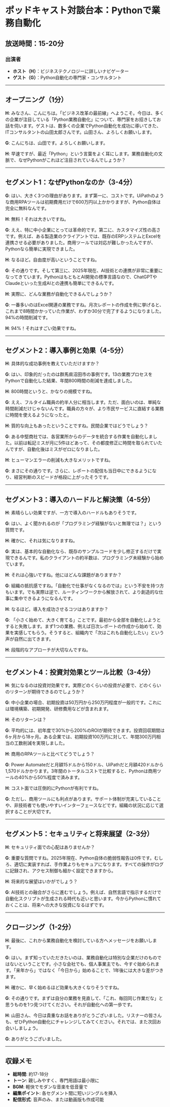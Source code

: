 # ポッドキャスト対談台本：Pythonで業務自動化
## 放送時間：15-20分

### 出演者
- **ホスト（H）**：ビジネステクノロジーに詳しいナビゲーター
- **ゲスト（G）**：Python自動化の専門家・コンサルタント

---

## オープニング（1分）

**H**: みなさん、こんにちは。「ビジネス改革の最前線」へようこそ。今日は、多くの企業が注目している「Python業務自動化」について、専門家をお招きしてお話を伺います。ゲストは、数多くの企業でPython自動化を成功に導いてきた、ITコンサルタントの山田太郎さんです。山田さん、よろしくお願いします。

**G**: こんにちは、山田です。よろしくお願いします。

**H**: 早速ですが、最近「Python」という言葉をよく耳にします。業務自動化の文脈で、なぜPythonがこれほど注目されているんでしょうか？

---

## セグメント1：なぜPythonなのか（3-4分）

**G**: はい、大きく3つの理由があります。まず第一に、コストです。UiPathのような商用RPAツールは初期費用だけで600万円以上かかりますが、Python自体は完全に無料なんです。

**H**: 無料！それは大きいですね。

**G**: ええ、特に中小企業にとっては革命的です。第二に、カスタマイズ性の高さです。例えば、ある製造業のクライアントでは、既存のERPシステムとExcelを連携させる必要がありました。商用ツールでは対応が難しかったんですが、Pythonなら簡単に実現できました。

**H**: なるほど。自由度が高いということですね。

**G**: その通りです。そして第三に、2025年現在、AI技術との連携が非常に重要になってきています。PythonはもともとAI開発の標準言語なので、ChatGPTやClaudeといった生成AIとの連携も簡単にできるんです。

**H**: 実際に、どんな業務が自動化できるんでしょうか？

**G**: 一番多いのはExcel関連の業務ですね。月次レポートの作成を例に挙げると、これまで8時間かかっていた作業が、わずか30分で完了するようになりました。94%の時間削減です。

**H**: 94%！それはすごい効果ですね。

---

## セグメント2：導入事例と効果（4-5分）

**H**: 具体的な成功事例を教えていただけますか？

**G**: はい、印象的だったのは群馬県沼田市の事例です。13の業務プロセスをPythonで自動化した結果、年間800時間の削減を達成しました。

**H**: 800時間というと、かなりの規模ですね。

**G**: ええ、フルタイム職員の約半人分に相当します。ただ、面白いのは、単純な時間削減だけじゃないんです。職員の方々が、より市民サービスに直結する業務に時間を使えるようになったと。

**H**: 質的な向上もあったということですね。民間企業ではどうでしょう？

**G**: ある中堅商社では、各営業所からのデータを統合する作業を自動化しました。以前は転記ミスが月に5件ほどあって、その都度修正に時間を取られていたんですが、自動化後はミスがゼロになりました。

**H**: ヒューマンエラーの削減も大きなメリットですね。

**G**: まさにその通りです。さらに、レポートの配信も当日中にできるようになり、経営判断のスピードが格段に上がったそうです。

---

## セグメント3：導入のハードルと解決策（4-5分）

**H**: 素晴らしい効果ですが、一方で導入のハードルもありそうです。

**G**: はい、よく聞かれるのが「プログラミング経験がないと無理では？」という質問です。

**H**: 確かに、それは気になりますね。

**G**: 実は、基本的な自動化なら、既存のサンプルコードを少し修正するだけで実現できるんです。私のクライアントの約半数は、プログラミング未経験から始めています。

**H**: それは心強いですね。他にはどんな課題がありますか？

**G**: 組織の抵抗感ですね。「自動化で仕事がなくなるのでは」という不安を持つ方もいます。でも実際は逆で、ルーティンワークから解放されて、より創造的な仕事に集中できるようになるんです。

**H**: なるほど。導入を成功させるコツはありますか？

**G**: 「小さく始めて、大きく育てる」ことです。最初から全部を自動化しようとすると失敗します。まず1つの業務、例えば日次レポートの作成から始めて、効果を実感してもらう。そうすると、組織内で「次はこれも自動化したい」という声が自然に出てきます。

**H**: 段階的なアプローチが大切なんですね。

---

## セグメント4：投資対効果とツール比較（3-4分）

**H**: 気になるのは投資対効果です。実際どのくらいの投資が必要で、どのくらいのリターンが期待できるのでしょうか？

**G**: 中小企業の場合、初期投資は50万円から250万円程度が一般的です。これには環境構築、初期開発、研修費用などが含まれます。

**H**: そのリターンは？

**G**: 平均的には、初年度で30%から200%のROIが期待できます。投資回収期間は6ヶ月から18ヶ月。ある企業では、初期投資100万円に対して、年間300万円相当の工数削減を実現しました。

**H**: 商用のRPAツールと比べてどうでしょう？

**G**: Power Automateだと月額15ドルから150ドル、UiPathだと月額420ドルから1,570ドルかかります。3年間のトータルコストで比較すると、Pythonは商用ツールの40%から50%程度で済みます。

**H**: コスト面では圧倒的にPythonが有利ですね。

**G**: ただし、商用ツールにも利点があります。サポート体制が充実していることや、非技術者でも使いやすいインターフェースなどです。組織の状況に応じて選択することが大切です。

---

## セグメント5：セキュリティと将来展望（2-3分）

**H**: セキュリティ面での心配はありませんか？

**G**: 重要な質問ですね。2025年現在、Python自体の脆弱性報告は0件です。むしろ、適切に実装すれば、手作業よりもセキュアになります。すべての操作がログに記録され、アクセス制御も細かく設定できますから。

**H**: 将来的な展望はいかがでしょう？

**G**: AI技術との融合がさらに進むでしょう。例えば、自然言語で指示するだけで自動化スクリプトが生成される時代も近いと思います。今からPythonに慣れておくことは、将来への大きな投資になるはずです。

---

## クロージング（1-2分）

**H**: 最後に、これから業務自動化を検討している方へメッセージをお願いします。

**G**: はい。まず知っていただきたいのは、業務自動化は特別な企業だけのものではないということです。小さな会社でも、個人事業主でも、今すぐ始められます。「来年から」ではなく「今日から」始めることで、1年後には大きな差がつきます。

**H**: 確かに、早く始めるほど効果も大きくなりそうですね。

**G**: その通りです。まずは自分の業務を見直して、「これ、毎回同じ作業だな」と思うものを1つ見つけてください。それが自動化への第一歩です。

**H**: 山田さん、今日は貴重なお話をありがとうございました。リスナーの皆さんも、ぜひPython自動化にチャレンジしてみてください。それでは、また次回お会いしましょう。

**G**: ありがとうございました。

---

## 収録メモ

- **総時間**: 約17-18分
- **トーン**: 親しみやすく、専門用語は最小限に
- **BGM**: 軽快でモダンな音楽を低音量で
- **編集ポイント**: 各セグメント間に短いジングルを挿入
- **配信形式**: 音声のみ、または動画版も作成可能